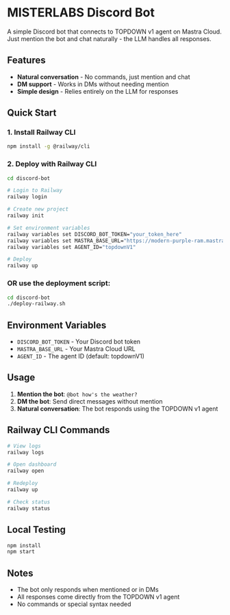 # MISTERLABS Discord Bot

A simple Discord bot that connects to TOPDOWN v1 agent on Mastra Cloud. Just mention the bot and chat naturally - the LLM handles all responses.

## Features

- **Natural conversation** - No commands, just mention and chat
- **DM support** - Works in DMs without needing mention
- **Simple design** - Relies entirely on the LLM for responses

## Quick Start

### 1. Install Railway CLI

```bash
npm install -g @railway/cli
```

### 2. Deploy with Railway CLI

```bash
cd discord-bot

# Login to Railway
railway login

# Create new project
railway init

# Set environment variables
railway variables set DISCORD_BOT_TOKEN="your_token_here"
railway variables set MASTRA_BASE_URL="https://modern-purple-ram.mastra.ai"
railway variables set AGENT_ID="topdownV1"

# Deploy
railway up
```

### OR use the deployment script:

```bash
cd discord-bot
./deploy-railway.sh
```

## Environment Variables

- `DISCORD_BOT_TOKEN` - Your Discord bot token
- `MASTRA_BASE_URL` - Your Mastra Cloud URL 
- `AGENT_ID` - The agent ID (default: topdownV1)

## Usage

1. **Mention the bot**: `@bot how's the weather?`
2. **DM the bot**: Send direct messages without mention
3. **Natural conversation**: The bot responds using the TOPDOWN v1 agent

## Railway CLI Commands

```bash
# View logs
railway logs

# Open dashboard
railway open

# Redeploy
railway up

# Check status
railway status
```

## Local Testing

```bash
npm install
npm start
```

## Notes

- The bot only responds when mentioned or in DMs
- All responses come directly from the TOPDOWN v1 agent
- No commands or special syntax needed